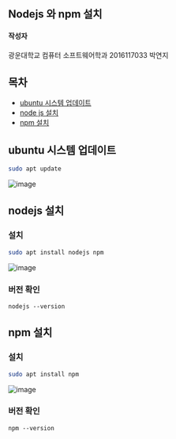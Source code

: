 ## Nodejs 와 npm 설치

#### 작성자

광운대학교 컴퓨터 소프트웨어학과 2016117033 박연지

## 목차

- [ubuntu 시스템 업데이트](#1)
- [node js 설치](#2)
- [npm 설치](#3)

<a name="1"></a>

## ubuntu 시스템 업데이트

```bash
sudo apt update
```

![image](https://user-images.githubusercontent.com/36066656/55547301-fa78fa80-570b-11e9-9ec0-7087a3da27a4.png)

<a name="2"></a>

## nodejs 설치

### 설치

```bash
sudo apt install nodejs npm
```

![image](https://user-images.githubusercontent.com/36066656/55547523-72472500-570c-11e9-93f3-738962306836.png)

### 버전 확인

``` shell
nodejs --version
```

<a name="3"></a>

## npm 설치

### 설치

```bash
sudo apt install npm
```

![image](https://user-images.githubusercontent.com/36066656/55547706-c9e59080-570c-11e9-9b2f-dcbf21fa22b7.png)

### 버전 확인

``` shell
npm --version
```